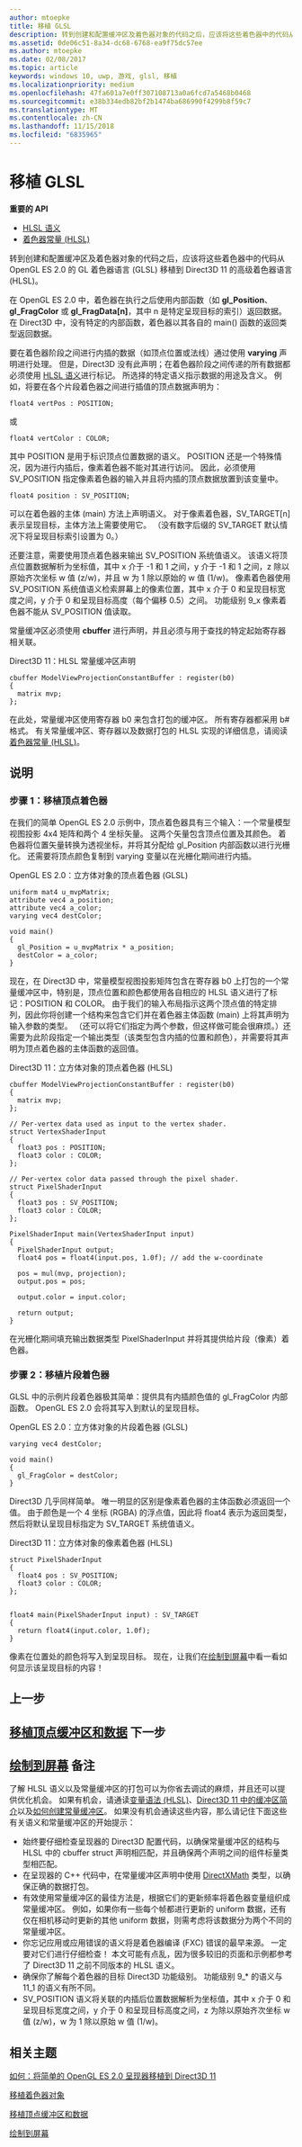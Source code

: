 ```yaml
---
author: mtoepke
title: 移植 GLSL
description: 转到创建和配置缓冲区及着色器对象的代码之后，应该将这些着色器中的代码从 OpenGL ES 2.0 的 GL 着色器语言 (GLSL) 移植到 Direct3D 11 的高级着色器语言 (HLSL)。
ms.assetid: 0de06c51-8a34-dc68-6768-ea9f75dc57ee
ms.author: mtoepke
ms.date: 02/08/2017
ms.topic: article
keywords: windows 10, uwp, 游戏, glsl, 移植
ms.localizationpriority: medium
ms.openlocfilehash: 47fa601a7e0ff307108713a0a6fcd7a5468b0468
ms.sourcegitcommit: e38b334edb82bf2b1474ba686990f4299b8f59c7
ms.translationtype: MT
ms.contentlocale: zh-CN
ms.lasthandoff: 11/15/2018
ms.locfileid: "6835965"
---
```

# <a name="port-the-glsl"></a>移植 GLSL




**重要的 API**

-   [HLSL 语义](https://msdn.microsoft.com/library/windows/desktop/bb205574)
-   [着色器常量 (HLSL)](https://msdn.microsoft.com/library/windows/desktop/bb509581)

转到创建和配置缓冲区及着色器对象的代码之后，应该将这些着色器中的代码从 OpenGL ES 2.0 的 GL 着色器语言 (GLSL) 移植到 Direct3D 11 的高级着色器语言 (HLSL)。

在 OpenGL ES 2.0 中，着色器在执行之后使用内部函数（如 **gl\_Position**、**gl\_FragColor** 或 **gl\_FragData\[n\]**，其中 n 是特定呈现目标的索引）返回数据。 在 Direct3D 中，没有特定的内部函数，着色器以其各自的 main() 函数的返回类型返回数据。

要在着色器阶段之间进行内插的数据（如顶点位置或法线）通过使用 **varying** 声明进行处理。 但是，Direct3D 没有此声明；在着色器阶段之间传递的所有数据都必须使用 [HLSL 语义](https://msdn.microsoft.com/library/windows/desktop/bb205574)进行标记。 所选择的特定语义指示数据的用途及含义。 例如，将要在各个片段着色器之间进行插值的顶点数据声明为：

`float4 vertPos : POSITION;`

或

`float4 vertColor : COLOR;`

其中 POSITION 是用于标识顶点位置数据的语义。 POSITION 还是一个特殊情况，因为进行内插后，像素着色器不能对其进行访问。 因此，必须使用 SV\_POSITION 指定像素着色器的输入并且将内插的顶点数据放置到该变量中。

`float4 position : SV_POSITION;`

可以在着色器的主体 (main) 方法上声明语义。 对于像素着色器，SV\_TARGET\[n\] 表示呈现目标，主体方法上需要使用它。 （没有数字后缀的 SV\_TARGET 默认情况下将呈现目标索引设置为 0。）

还要注意，需要使用顶点着色器来输出 SV\_POSITION 系统值语义。 该语义将顶点位置数据解析为坐标值，其中 x 介于 -1 和 1 之间，y 介于 -1 和 1 之间，z 除以原始齐次坐标 w 值 (z/w)，并且 w 为 1 除以原始的 w 值 (1/w)。 像素着色器使用 SV\_POSITION 系统值语义检索屏幕上的像素位置，其中 x 介于 0 和呈现目标宽度之间，y 介于 0 和呈现目标高度（每个偏移 0.5）之间。 功能级别 9\_x 像素着色器不能从 SV\_POSITION 值读取。

常量缓冲区必须使用 **cbuffer** 进行声明，并且必须与用于查找的特定起始寄存器相关联。

Direct3D 11：HLSL 常量缓冲区声明

``` syntax
cbuffer ModelViewProjectionConstantBuffer : register(b0)
{
  matrix mvp;
};
```

在此处，常量缓冲区使用寄存器 b0 来包含打包的缓冲区。 所有寄存器都采用 b\# 格式。 有关常量缓冲区、寄存器以及数据打包的 HLSL 实现的详细信息，请阅读[着色器常量 (HLSL)](https://msdn.microsoft.com/library/windows/desktop/bb509581)。

<a name="instructions"></a>说明
------------

### <a name="step-1-port-the-vertex-shader"></a>步骤 1：移植顶点着色器

在我们的简单 OpenGL ES 2.0 示例中，顶点着色器具有三个输入：一个常量模型视图投影 4x4 矩阵和两个 4 坐标矢量。 这两个矢量包含顶点位置及其颜色。 着色器将位置矢量转换为透视坐标，并将其分配给 gl\_Position 内部函数以进行光栅化。 还需要将顶点颜色复制到 varying 变量以在光栅化期间进行内插。

OpenGL ES 2.0：立方体对象的顶点着色器 (GLSL)

``` syntax
uniform mat4 u_mvpMatrix; 
attribute vec4 a_position;
attribute vec4 a_color;
varying vec4 destColor;

void main()
{           
  gl_Position = u_mvpMatrix * a_position;
  destColor = a_color;
}
```

现在，在 Direct3D 中，常量模型视图投影矩阵包含在寄存器 b0 上打包的一个常量缓冲区中，特别是，顶点位置和颜色都使用各自相应的 HLSL 语义进行了标记：POSITION 和 COLOR。 由于我们的输入布局指示这两个顶点值的特定排列，因此你将创建一个结构来包含它们并在着色器主体函数 (main) 上将其声明为输入参数的类型。 （还可以将它们指定为两个参数，但这样做可能会很麻烦。）还需要为此阶段指定一个输出类型（该类型包含内插的位置和颜色），并需要将其声明为顶点着色器的主体函数的返回值。

Direct3D 11：立方体对象的顶点着色器 (HLSL)

``` syntax
cbuffer ModelViewProjectionConstantBuffer : register(b0)
{
  matrix mvp;
};

// Per-vertex data used as input to the vertex shader.
struct VertexShaderInput
{
  float3 pos : POSITION;
  float3 color : COLOR;
};

// Per-vertex color data passed through the pixel shader.
struct PixelShaderInput
{
  float3 pos : SV_POSITION;
  float3 color : COLOR;
};

PixelShaderInput main(VertexShaderInput input)
{
  PixelShaderInput output;
  float4 pos = float4(input.pos, 1.0f); // add the w-coordinate

  pos = mul(mvp, projection);
  output.pos = pos;

  output.color = input.color;

  return output;
}
```

在光栅化期间填充输出数据类型 PixelShaderInput 并将其提供给片段（像素）着色器。

### <a name="step-2-port-the-fragment-shader"></a>步骤 2：移植片段着色器

GLSL 中的示例片段着色器极其简单：提供具有内插颜色值的 gl\_FragColor 内部函数。 OpenGL ES 2.0 会将其写入到默认的呈现目标。

OpenGL ES 2.0：立方体对象的片段着色器 (GLSL)

``` syntax
varying vec4 destColor;

void main()
{
  gl_FragColor = destColor;
} 
```

Direct3D 几乎同样简单。 唯一明显的区别是像素着色器的主体函数必须返回一个值。 由于颜色是一个 4 坐标 (RGBA) 的浮点值，因此将 float4 表示为返回类型，然后将默认呈现目标指定为 SV\_TARGET 系统值语义。

Direct3D 11：立方体对象的像素着色器 (HLSL)

``` syntax
struct PixelShaderInput
{
  float4 pos : SV_POSITION;
  float3 color : COLOR;
};


float4 main(PixelShaderInput input) : SV_TARGET
{
  return float4(input.color, 1.0f);
}
```

像素在位置处的颜色将写入到呈现目标。 现在，让我们在[绘制到屏幕](draw-to-the-screen.md)中看一看如何显示该呈现目标的内容！

## <a name="previous-step"></a>上一步


[移植顶点缓冲区和数据](port-the-vertex-buffers-and-data-config.md) 下一步
---------

[绘制到屏幕](draw-to-the-screen.md) 备注
-------

了解 HLSL 语义以及常量缓冲区的打包可以为你省去调试的麻烦，并且还可以提供优化机会。 如果有机会，请通读[变量语法 (HLSL)](https://msdn.microsoft.com/library/windows/desktop/bb509706)、[Direct3D 11 中的缓冲区简介](https://msdn.microsoft.com/library/windows/desktop/ff476898)以及[如何创建常量缓冲区](https://msdn.microsoft.com/library/windows/desktop/ff476896)。 如果没有机会通读这些内容，那么请记住下面这些有关语义和常量缓冲区的开始提示：

-   始终要仔细检查呈现器的 Direct3D 配置代码，以确保常量缓冲区的结构与 HLSL 中的 cbuffer struct 声明相匹配，并且确保两个声明之间的组件标量类型相匹配。
-   在呈现器的 C++ 代码中，在常量缓冲区声明中使用 [DirectXMath](https://msdn.microsoft.com/library/windows/desktop/hh437833) 类型，以确保正确的数据打包。
-   有效使用常量缓冲区的最佳方法是，根据它们的更新频率将着色器变量组织成常量缓冲区。 例如，如果你有一些每个帧都进行更新的 uniform 数据，还有仅在相机移动时更新的其他 uniform 数据，则需考虑将该数据分为两个不同的常量缓冲区。
-   你忘记应用或应用错误的语义将是着色器编译 (FXC) 错误的最早来源。 一定要对它们进行仔细检查！ 本文可能有点乱，因为很多较旧的页面和示例都参考了 Direct3D 11 之前不同版本的 HLSL 语义。
-   确保你了解每个着色器的目标 Direct3D 功能级别。 功能级别 9\_\* 的语义与 11\_1 的语义有所不同。
-   SV\_POSITION 语义将关联的内插后位置数据解析为坐标值，其中 x 介于 0 和呈现目标宽度之间，y 介于 0 和呈现目标高度之间，z 为除以原始齐次坐标 w 值 (z/w)，w 为 1 除以原始 w 值 (1/w)。

## <a name="related-topics"></a>相关主题


[如何：将简单的 OpenGL ES 2.0 呈现器移植到 Direct3D 11](port-a-simple-opengl-es-2-0-renderer-to-directx-11-1.md)

[移植着色器对象](port-the-shader-config.md)

[移植顶点缓冲区和数据](port-the-vertex-buffers-and-data-config.md)

[绘制到屏幕](draw-to-the-screen.md)

 

 




